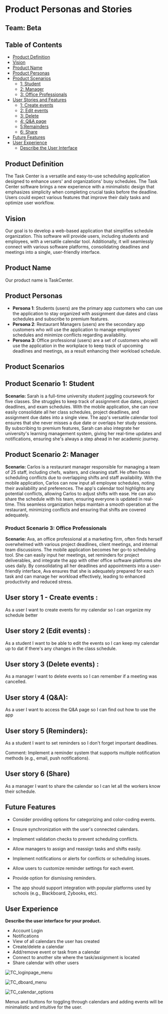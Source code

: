 # Product Personas and Stories

## Team: Beta

## Table of Contents

- [Product Definition](#product-definition)
- [Vision](#vision)
- [Product Name](#product-name)
- [Product Personas](#product-personas)
- [Product Scenarios](#product-scenarios)
  - [1: Student](#product-scenario-1-student)
  - [2: Manager](#Product-scenario-2-manager)
  - [3: Office Professionals](#Product-Scenario-3-Office-Professionals)
- [User Stories and Features](#user-stories)
   - [1: Create events](#User-story-1-Create-events)
   - [2: Edit events](#user-story-2-edit-events)
   - [3: Delete](#user-story-3-delete-events)
   - [4: Q&A page](#user-story-4-Q&A)
   - [5:Remainders](#user-story-5-remainders)
   - [6: Share](#user-story-6-share)
- [Future Features](#future-features)
- [User Experience](#user-experience)
  - [Describe the User Interface](#describe-the-user-interface)

 
## Product Definition

The Task Center is a versatile and easy-to-use scheduling application designed to enhance users' and organizations' busy schedules. The Task Center software brings a new experience with a minimalistic design that emphasizes simplicity when completing crucial tasks before the deadline. Users could expect various features that improve their daily tasks and optimize user workflow.

## Vision

Our goal is to develop a web-based application that simplifies schedule organization. This software will provide users, including students and employees, with a versatile calendar tool. Additionally, it will seamlessly connect with various software platforms, consolidating deadlines and meetings into a single, user-friendly interface.

## Product Name

Our product name is TaskCenter.

## Product Personas

- **Persona 1**: Students (users) are the primary app customers who can use the application to stay organized with assignment due dates and class schedules and subscribe to premium features. 
- **Persona 2**:  Restaurant Managers (users) are the secondary app customers who will use the application to manage employees' schedules and minimize conflicts regarding availability. 
- **Persona 3**: Office professional (users) are a set of customers who will use the application in the workplace to keep track of upcoming deadlines and meetings, as a result enhancing their workload schedule.

## Product Scenarios

## Product Scenario 1: Student

**Scenario:** Sarah is a full-time university student juggling coursework for five classes. She struggles to keep track of assignment due dates, project deadlines, and exam schedules. With the mobile application, she can now easily consolidate all her class schedules, project deadlines, and assignment due dates into a single view. The app's versatile calendar tool ensures that she never misses a due date or overlaps her study sessions. By subscribing to premium features, Sarah can also integrate her university's learning management system, giving her real-time updates and notifications, ensuring she's always a step ahead in her academic journey.

## Product Scenario 2: Manager

**Scenario:** Carlos is a restaurant manager responsible for managing a team of 25 staff, including chefs, waiters, and cleaning staff. He often faces scheduling conflicts due to overlapping shifts and staff availability. With the mobile application, Carlos can now input all employee schedules, noting their availability and preferences. The app's calendar tool highlights any potential conflicts, allowing Carlos to adjust shifts with ease. He can also share the schedule with his team, ensuring everyone is updated in real-time. This seamless organization helps maintain a smooth operation at the restaurant, minimizing conflicts and ensuring that shifts are covered adequately.

### Product Scenario 3: Office Professionals

**Scenario:** Ava, an office professional at a marketing firm, often finds herself overwhelmed with various project deadlines, client meetings, and internal team discussions. The mobile application becomes her go-to scheduling tool. She can easily input her meetings, set reminders for project deliverables, and integrate the app with other office software platforms she uses daily. By consolidating all her deadlines and appointments into a user-friendly interface, Ava ensures that she is adequately prepared for each task and can manage her workload effectively, leading to enhanced productivity and reduced stress.

## User story 1 - Create events :
As a user I want to create events for my calendar so I can organize my schedule better

## User story 2 (Edit events) :
As a student I want to be able to edit the events so I can keep my calendar up to dat if there's any changes in the class schedule.

## User story 3 (Delete events) :
As a manager I want to delete events so I can remember if a meeting was cancelled.

## User story 4 (Q&A):
As a user I want to access the Q&A page so I can find out how to use the app

## User story 5  (Reminders):
As a student I want to set reminders so I don't forget important deadlines.

Comment: Implement a reminder system that supports multiple notification methods (e.g., email, push notifications).

## User story 6 (Share)
As a manager I want to share the calendar so I can let all the workers know their schedule.


## Future Features

- Consider providing options for categorizing and color-coding events.

- Ensure synchronization with the user's connected calendars.

- Implement validation checks to prevent scheduling conflicts.
- Allow managers to assign and reassign tasks and shifts easily.
- Implement notifications or alerts for conflicts or scheduling issues.
- Allow users to customize reminder settings for each event.
- Provide option for dismissing reminders.
- The app should support integration with popular platforms used by schools (e.g., Blackboard, Zybooks, etc).

## User Experience

**Describe the user interface for your product.**

- Account Login
- Notifications
- View of all calendars the user has created
- Create/delete a calendar
- Add/remove event or task from a calendar
- Connect to another site where the task/assignment is located
- Share calendar with other users

![TC_loginpage_menu](https://github.com/Natalie-Zi/csci401w-sandbox/assets/143462357/dee6bb37-eb1f-410a-9c46-c1b409cb9b01)

![TC_dboard_menu](https://github.com/Natalie-Zi/csci401w-sandbox/assets/143462357/865e7881-1110-466f-9118-d0715ff147ac)

![TC_calendar_options](https://github.com/Natalie-Zi/csci401w-sandbox/assets/143462357/ced49bc6-56ac-45ba-923c-1d96276bf08e)

Menus and buttons for toggling through calendars and adding events will be minimalistic and intuitive for the user.
